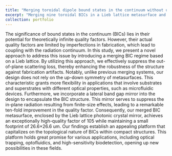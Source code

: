 ```yaml
---
title: "Merging toroidal dipole bound states in the continuum without up-down symmetry in Lieb lattice metasurfaces"
excerpt: "Merging nine toroidal BICs in a Lieb lattice metasurface and miniaturizing the design size by encapsulating the metasurface with band gap mirror .<br/><img src='/images/number_4.png'>" alt="Merging BICs" width="500">
collection: portfolio
---
```

The significance of bound states in the continuum (BICs) lies in their potential for theoretically infinite quality factors. However, their actual quality factors are limited by imperfections in fabrication, which lead to coupling with the radiation continuum. In this study, we present a novel approach to address this issue by introducing a merging BIC regime based on a Lieb lattice. By utilizing this approach, we effectively suppress the out-of-plane scattering loss, thereby enhancing the robustness of the structure against fabrication artifacts. Notably, unlike previous merging systems, our design does not rely on the up-down symmetry of metasurfaces. This characteristic grants more flexibility in applications that involve substrates and superstrates with different optical properties, such as microfluidic devices. Furthermore, we incorporate a lateral band gap mirror into the design to encapsulate the BIC structure. This mirror serves to suppress the in-plane radiation resulting from finite-size effects, leading to a remarkable ten-fold improvement in the quality factor. Consequently, our merged BIC metasurface, enclosed by the Lieb lattice photonic crystal mirror, achieves an exceptionally high-quality factor of 105 while maintaining a small footprint of 26.6×26.6 um. Our findings establish an appealing platform that capitalizes on the topological nature of BICs within compact structures. This platform holds great promise for various applications, including optical trapping, optofluidics, and high-sensitivity biodetection, opening up new possibilities in these fields.
